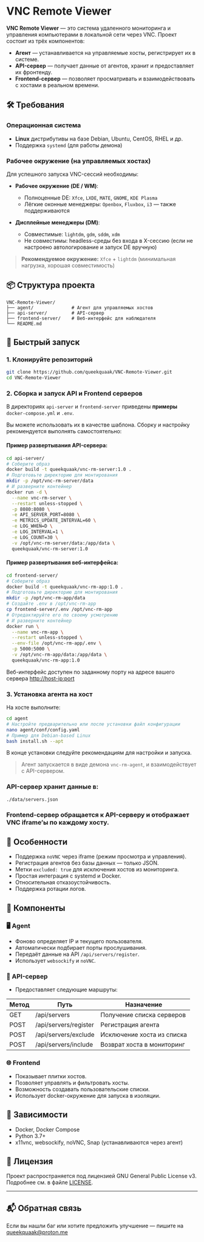 # VNC Remote Viewer

**VNC Remote Viewer** — это система удаленного мониторинга и управления компьютерами в локальной сети через VNC. Проект состоит из трёх компонентов:

- **Агент** — устанавливается на управляемые хосты, регистрирует их в системе.
- **API-сервер** — получает данные от агентов, хранит и предоставляет их фронтенду.
- **Frontend-сервер** — позволяет просматривать и взаимодействовать с хостами в реальном времени.

## 🛠️ Требования

### Операционная система

- **Linux** дистрибутивы на базе Debian, Ubuntu, CentOS, RHEL и др.
- Поддержка `systemd` (для работы демона)

### Рабочее окружение (на управляемых хостах)

Для успешного запуска VNC-сессий необходимы:

- **Рабочее окружение (DE / WM)**:
  - Полноценные DE: `Xfce`, `LXDE`, `MATE`, `GNOME`, `KDE Plasma`
  - Лёгкие оконные менеджеры: `Openbox`, `Fluxbox`, `i3` — также поддерживаются

- **Дисплейные менеджеры (DM)**:
  - Совместимые: `lightdm`, `gdm`, `sddm`, `xdm`
  - Не совместимы: headless-среды без входа в X-сессию (если не настроено автологирование и запуск DE вручную)

> **Рекомендуемое окружение:** `Xfce` + `lightdm` (минимальная нагрузка, хорошая совместимость)

## 📦 Структура проекта

```
VNC-Remote-Viewer/
├── agent/              # Агент для управляемых хостов
├── api-server/         # API-сервер
├── frontend-server/    # Веб-интерфейс для наблюдателя
└── README.md
```

## 🚀 Быстрый запуск

### 1. Клонируйте репозиторий

```bash
git clone https://github.com/queekquaak/VNC-Remote-Viewer.git
cd VNC-Remote-Viewer
```

### 2. Сборка и запуск API и Frontend серверов

В директориях `api-server` и `frontend-server` приведены **примеры** `docker-compose.yml` и `.env`.

Вы можете использовать их в качестве шаблона. Cборку и настройку рекомендуется выполнять самостоятельно:
#### Пример развертывания API-сервера:
```bash
cd api-server/
# Соберите образ
docker build -t queekquaak/vnc-rm-server:1.0 .
# Подготовьте директорию для монтирования
mkdir -p /opt/vnc-rm-server/data
# И разверните контейнер
docker run -d \
  --name vnc-rm-server \
  --restart unless-stopped \
  -p 8080:8080 \
  -e API_SERVER_PORT=8080 \
  -e METRICS_UPDATE_INTERVAL=60 \
  -e LOG_WHEN=D \
  -e LOG_INTERVAL=1 \
  -e LOG_COUNT=30 \
  -v /opt/vnc-rm-server/data:/app/data \
  queekquaak/vnc-rm-server:1.0
```
#### Пример развертывания веб-интерфейса:
```bash
cd frontend-server/
# Соберите образ
docker build -t queekquaak/vnc-rm-app:1.0 .
# Подготовьте директорию для монтирования
mkdir -p /opt/vnc-rm-app/data
# Создайте .env в /opt/vnc-rm-app
cp frontend-server/.env /opt/vnc-rm-app
# Отредактируйте его по своему усмотрению
# И разверните контейнер
docker run \
  --name vnc-rm-app \
  --restart unless-stopped \
  --env-file /opt/vnc-rm-app/.env \
  -p 5000:5000 \
  -v /opt/vnc-rm-app/data:/app/data \
  queekquaak/vnc-rm-app:1.0
```

Веб-интерфейс доступен по заданному порту на адресе вашего сервера [http://host-ip:port](http://host-ip:port)

### 3. Установка агента на хост

На хосте выполните:

```bash
cd agent
# Настройте предварительно или после установки файл конфигурации
nano agent/conf/config.yaml
# Пример для Debian-based Linux
bash install.sh --apt
```
В конце установки следуйте рекомендациям для настройки и запуска.

> Агент запускается в виде демона `vnc-rm-agent`, и взаимодействует с API-сервером.

### API-сервер хранит данные в:

```
./data/servers.json
```

### Frontend-сервер обращается к API-серверу и отображает VNC iframe’ы по каждому хосту.

## 📡 Особенности

- Поддержка `noVNC` через iframe (режим просмотра и управления).
- Регистрация агентов без базы данных — только JSON.
- Метки `excluded: true` для исключения хостов из мониторинга.
- Простая интеграция с systemd и Docker.
- Относительная отказоустойчивость.
- Поддержка ротации логов.

## 📁 Компоненты

### 🖥 Agent

- Фоново определяет IP и текущего пользователя.
- Автоматически подбирает порты прослушивания.
- Передаёт данные на API `/api/servers/register`.
- Использует `websockify` и `noVNC`.

### 🧠 API-сервер

- Предоставляет следующие маршруты:

| Метод | Путь                     | Назначение                        |
|-------|--------------------------|-----------------------------------|
| GET   | /api/servers             | Получение списка серверов        |
| POST  | /api/servers/register    | Регистрация агента                |
| POST  | /api/servers/exclude     | Исключение хоста из списка       |
| POST  | /api/servers/include     | Возврат хоста в мониторинг       |

### 🌐 Frontend

- Показывает плитки хостов.
- Позволяет управлять и фильтровать хосты.
- Возможность создавать пользовательские списки.
- Использует docker-окружение для запуска в изоляции.

## 🐳 Зависимости

- Docker, Docker Compose
- Python 3.7+
- x11vnc, websockify, noVNC, Snap (устанавливаются через агент)

## 📜 Лицензия

Проект распространяется под лицензией GNU General Public License v3. Подробнее см. в файле [LICENSE](./LICENSE).

---

## 📬 Обратная связь

Если вы нашли баг или хотите предложить улучшение — пишите на queekquaak@proton.me
